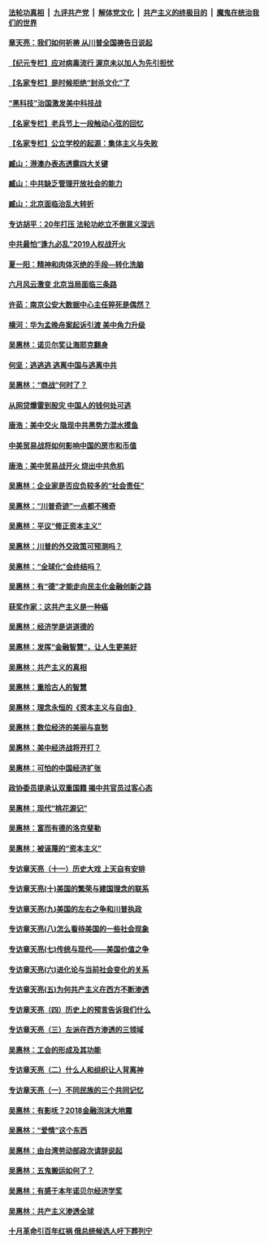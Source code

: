 

####  [法轮功真相](../../../../basic/blob/master/README.md?t=07051502) &nbsp;|&nbsp; [九评共产党](../../../../9ping.md/blob/master/README.md?t=07051502) &nbsp;|&nbsp; [解体党文化](../../../../jtdwh.md/blob/master/README.md?t=07051502)  &nbsp;|&nbsp; [共产主义的终极目的](../../../../gczydzjmd.md/blob/master/README.md?t=07051502) &nbsp;|&nbsp; [魔鬼在统治我们的世界](../../../../mgztzwmdsj.md/blob/master/README.md?t=07051502) 

#### [章天亮：我们如何祈祷 从川普全国祷告日说起](../pages/nsc423/n11944627.md?t=07051502) 

#### [【纪元专栏】应对病毒流行 渥京未以加人为先引担忧](../pages/nsc423/n11875714.md?t=07051502) 

#### [【名家专栏】是时候拒绝“封杀文化”了](../pages/nsc423/n11814093.md?t=07051502) 

#### [“黑科技”治国激发美中科技战](../pages/nsc423/n11638056.md?t=07051502) 

#### [【名家专栏】老兵节上一段触动心弦的回忆](../pages/nsc423/n11646016.md?t=07051502) 

#### [【名家专栏】公立学校的起源：集体主义与失败](../pages/nsc423/n11601833.md?t=07051502) 

#### [臧山：港澳办表态透露四大关键](../pages/nsc423/n11421628.md?t=07051502) 

#### [臧山：中共缺乏管理开放社会的能力](../pages/nsc423/n11407457.md?t=07051502) 

#### [臧山：北京面临治乱大转折](../pages/nsc423/n11406895.md?t=07051502) 

#### [专访胡平：20年打压 法轮功屹立不倒意义深远](../pages/nsc423/n11398800.md?t=07051502) 

#### [中共最怕“逢九必乱”2019人权战开火](../pages/nsc423/n11385248.md?t=07051502) 

#### [夏一阳：精神和肉体灭绝的手段—转化洗脑](../pages/nsc423/n11368250.md?t=07051502) 

#### [六月风云激变 北京当局面临三条路](../pages/nsc423/n11313668.md?t=07051502) 

#### [许茹：南京公安大数据中心主任猝死是偶然？](../pages/nsc423/n11064744.md?t=07051502) 

#### [横河：华为孟晚舟案起诉引渡 美中角力升级](../pages/nsc423/n11027230.md?t=07051502) 

#### [吴惠林：诺贝尔奖让海耶克翻身](../pages/nsc423/n10890049.md?t=07051502) 

#### [何坚：逃逃逃 逃离中国与逃离中共](../pages/nsc423/n10592891.md?t=07051502) 

#### [吴惠林：“商战”何时了？](../pages/nsc423/n10573558.md?t=07051502) 

#### [从网贷爆雷到股灾 中国人的钱何处可逃](../pages/nsc423/n10572800.md?t=07051502) 

#### [唐浩：美中交火 隐现中共黑势力混水摸鱼](../pages/nsc423/n10544040.md?t=07051502) 

#### [中美贸易战将如何影响中国的房市和币值](../pages/nsc423/n10543697.md?t=07051502) 

#### [唐浩：美中贸易战开火 烧出中共危机](../pages/nsc423/n10540126.md?t=07051502) 

#### [吴惠林：企业家是否应负较多的“社会责任”](../pages/nsc423/n10535022.md?t=07051502) 

#### [吴惠林：“川普奇迹”一点都不稀奇](../pages/nsc423/n10512808.md?t=07051502) 

#### [吴惠林：平议“修正资本主义”](../pages/nsc423/n10495724.md?t=07051502) 

#### [吴惠林：川普的外交政策可预测吗？](../pages/nsc423/n10462387.md?t=07051502) 

#### [吴惠林：“全球化”会终结吗？](../pages/nsc423/n10452838.md?t=07051502) 

#### [吴惠林：有“德”才能走向民主化金融创新之路](../pages/nsc423/n10432292.md?t=07051502) 

#### [获奖作家：这共产主义是一种癌](../pages/nsc423/n10431541.md?t=07051502) 

#### [吴惠林：经济学是讲道德的](../pages/nsc423/n10398014.md?t=07051502) 

#### [吴惠林：发挥“金融智慧”，让人生更美好](../pages/nsc423/n10375019.md?t=07051502) 

#### [吴惠林：共产主义的真相](../pages/nsc423/n10351394.md?t=07051502) 

#### [吴惠林：重拾古人的智慧](../pages/nsc423/n10337691.md?t=07051502) 

#### [吴惠林：理念永恒的《资本主义与自由》](../pages/nsc423/n10316274.md?t=07051502) 

#### [吴惠林：数位经济的美丽与哀愁](../pages/nsc423/n10292946.md?t=07051502) 

#### [吴惠林：美中经济战将开打？](../pages/nsc423/n10258825.md?t=07051502) 

#### [吴惠林：可怕的中国经济扩张](../pages/nsc423/n10219147.md?t=07051502) 

#### [政协委员提承认双重国籍 揭中共官员过客心态](../pages/nsc423/n10208809.md?t=07051502) 

#### [吴惠林：现代“桃花源记”](../pages/nsc423/n10185234.md?t=07051502) 

#### [吴惠林：富而有德的洛克斐勒](../pages/nsc423/n10142264.md?t=07051502) 

#### [吴惠林：被诬蔑的“资本主义”](../pages/nsc423/n10124816.md?t=07051502) 

#### [专访章天亮（十一）历史大戏 上天自有安排](../pages/nsc423/n10094905.md?t=07051502) 

#### [专访章天亮(十)美国的繁荣与建国理念的联系](../pages/nsc423/n10094899.md?t=07051502) 

#### [专访章天亮(九)美国的左右之争和川普执政](../pages/nsc423/n10094889.md?t=07051502) 

#### [专访章天亮(八)怎么看待美国的一些社会现象](../pages/nsc423/n10094857.md?t=07051502) 

#### [专访章天亮(七)传统与现代——美国价值之争](../pages/nsc423/n10093140.md?t=07051502) 

#### [专访章天亮(六)进化论与当前社会变化的关系](../pages/nsc423/n10092036.md?t=07051502) 

#### [专访章天亮(五)为何共产主义在西方不断渗透](../pages/nsc423/n10083620.md?t=07051502) 

#### [专访章天亮（四）历史上的预言告诉我们什么](../pages/nsc423/n10083606.md?t=07051502) 

#### [专访章天亮（三）左派在西方渗透的三领域](../pages/nsc423/n10081115.md?t=07051502) 

#### [吴惠林：工会的形成及其功能](../pages/nsc423/n10080633.md?t=07051502) 

#### [专访章天亮（二）什么人和组织让人背离神](../pages/nsc423/n10076637.md?t=07051502) 

#### [专访章天亮（一）不同民族的三个共同记忆](../pages/nsc423/n10074188.md?t=07051502) 

#### [吴惠林：有影呒？2018金融泡沫大地震](../pages/nsc423/n10040534.md?t=07051502) 

#### [吴惠林：“爱情”这个东西](../pages/nsc423/n10019423.md?t=07051502) 

#### [吴惠林：由台湾劳动部政次请辞说起](../pages/nsc423/n9979679.md?t=07051502) 

#### [吴惠林：五鬼搬运如何了？](../pages/nsc423/n9925338.md?t=07051502) 

#### [吴惠林：有感于本年诺贝尔经济学奖](../pages/nsc423/n9871883.md?t=07051502) 

#### [吴惠林：共产主义渗透全球](../pages/nsc423/n9812748.md?t=07051502) 

#### [十月革命引百年红祸 俄总统候选人吁下葬列宁](../pages/nsc423/n9810182.md?t=07051502) 

